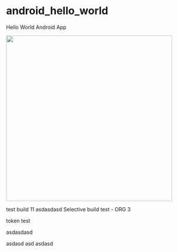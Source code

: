 android_hello_world
===================

Hello World Android App

<img src="http://i.imgur.com/dio0DXF.png" width="450" />

test build 11
asdasdasd
Selective build test - ORG 3

token test

asdasdasd

asdasd
asd
asdasd
